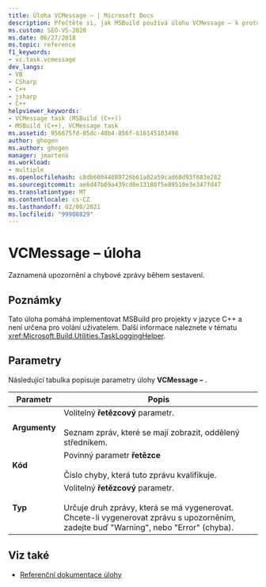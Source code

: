 ```yaml
---
title: Úloha VCMessage – | Microsoft Docs
description: Přečtěte si, jak MSBuild používá úlohu VCMessage – k protokolování upozornění a chybových zpráv během sestavení pro projekty v jazyce C++.
ms.custom: SEO-VS-2020
ms.date: 06/27/2018
ms.topic: reference
f1_keywords:
- vc.task.vcmessage
dev_langs:
- VB
- CSharp
- C++
- jsharp
- C++
helpviewer_keywords:
- VCMessage task (MSBuild (C++))
- MSBuild (C++), VCMessage task
ms.assetid: 956675fd-05dc-40b4-856f-616145103498
author: ghogen
ms.author: ghogen
manager: jmartens
ms.workload:
- multiple
ms.openlocfilehash: c8db60044080726b61a02a59cad68d93f683e282
ms.sourcegitcommit: ae6d47b09a439cd0e13180f5e89510e3e347fd47
ms.translationtype: MT
ms.contentlocale: cs-CZ
ms.lasthandoff: 02/08/2021
ms.locfileid: "99908829"
---
```

# <a name="vcmessage-task"></a>VCMessage – úloha

Zaznamená upozornění a chybové zprávy během sestavení.

## <a name="remarks"></a>Poznámky

 Tato úloha pomáhá implementovat MSBuild pro projekty v jazyce C++ a není určena pro volání uživatelem. Další informace naleznete v tématu <xref:Microsoft.Build.Utilities.TaskLoggingHelper>.

## <a name="parameters"></a>Parametry

 Následující tabulka popisuje parametry úlohy **VCMessage –** .

|Parametr|Popis|
|---------------|-----------------|
|**Argumenty**|Volitelný **řetězcový** parametr.<br /><br /> Seznam zpráv, které se mají zobrazit, oddělený středníkem.|
|**Kód**|Povinný parametr **řetězce**<br /><br /> Číslo chyby, která tuto zprávu kvalifikuje.|
|**Typ**|Volitelný **řetězcový** parametr.<br /><br /> Určuje druh zprávy, která se má vygenerovat. Chcete-li vygenerovat zprávu s upozorněním, zadejte buď "Warning", nebo "Error" (chyba).|

## <a name="see-also"></a>Viz také

- [Referenční dokumentace úlohy](../msbuild/msbuild-task-reference.md)
